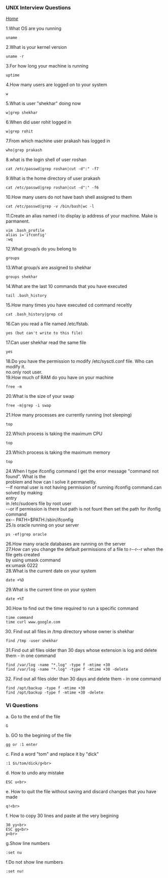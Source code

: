 ### UNIX Interview Questions<br>

*[Home](linux.md)*

1.What OS are you running<br>
```
uname
```
2.What is your kernel version<br>
```
uname -r
```
3.For how long your machine is running<br>
```
uptime
```
4.How many users are logged on to your system<br>
```
w
```
5.What is user "shekhar" doing now<br>
```
w|grep shekhar
```
6.When did user rohit logged in<br>
```
w|grep rohit
```
7.From which machine user prakash has logged in<br>
```
who|grep prakash
```
8.what is the login shell of user roshan<br>
```
cat /etc/passwd|grep roshan|cut -d":" -f7
```
9.What is the home directory of user prakash<br>
```
cat /etc/passwd|grep roshan|cut -d":" -f6
```
10.How many users do not have bash shell assigned to them<br>
```
cat /etc/passwd|grep -v /bin/bash|wc -l
```
11.Create an alias named i to display ip address of your machine. Make is parmanent.<br>
```
vim .bash_profile
alias i='ifconfig'
:wq
```
12.What group/s do you belong to<br>
```
groups
```
13.What group/s are assigned to shekhar<br>
```
groups shekhar
```
14.What are the last 10 commands that you have executed<br>
```
tail .bash_history
```
15.How many times you have executed cd command receltly<br>
```
cat .bash_history|grep cd
```
16.Can you read a file named /etc/fstab.<br>
```
yes (but can't write to this file)
```
17.Can user shekhar read the same file<br>
```
yes
```
18.Do you have the permission to modify /etc/sysctl.conf file. Who can modify it.<br>
no.only root user.<br>
19.How much of RAM do you have on your machine<br>
```
free -m
```
20.What is the size of your swap<br>
```
free -m|grep -i swap
```
21.How many processes are currently running (not sleeping)<br>
```
top
```
22.Which process is taking the maximum CPU<br>
```
top
```
23.Which process is taking the maximum memory<br>
```
top
```
24.When I type ifconfig command I get the error message "command not found". What is the<br>
problem and how can I solve it permaneltly.<br>
--if normal user is not having permission of running ifconfig command.can solved by making<br>
entry<br>
in /etc/sudoers file by root user<br>
--or if permission is there but path is not fount then set the path for ifonfig command<br>
ex-- PATH=$PATH:/sbin/ifconfig<br>
25.Is oracle running on your server<br>
```
ps -ef|grep oracle
```
26.How many oracle databases are running on the server<br>
27.How can you change the default permissions of a file to r--r--r when the file gets created<br>
by using umask command<br>
ex:umask 0222<br>
28.What is the current date on your system<br>
```
date +%D
```
29.What is the current time on your system<br>
```
date +%T
```
30.How to find out the time required to run a specific command<br>
```
time command
time curl www.google.com
```
30. Find out all files in /tmp directory whose owner is shekhar<br>
```
find /tmp -user shekhar
```
31.Find out all files older than 30 days whose extension is log and delete them - in one command
```
find /var/log -name "*.log" -type f -mtime +30 
find /var/log -name "*.log" -type f -mtime +30 -delete 
```
32. Find out all files older than 30 days and delete them - in one command
```
find /opt/backup -type f -mtime +30
find /opt/backup -type f -mtime +30 -delete
```
### Vi Questions
a. Go to the end of the file<br>
```
G
```
b. GO to the begining of the file<br>
```
gg or :1 enter
```
c. Find a word "tom" and replace it by "dick"<br>
```
:1 $s/tom/dick/g<br>
```
d. How to undo any mistake<br>
```
ESC u<br>
```
e. How to quit the file without saving and discard changes that you have made<br>
```
q!<br>
```
f. How to copy 30 lines and paste at the very begining<br>
```
30 yy<br>
ESC gg<br>
p<br>
```
g.Show line numbers
```
:set nu
```
f.Do not show line numbers
```
:set nu!
```

